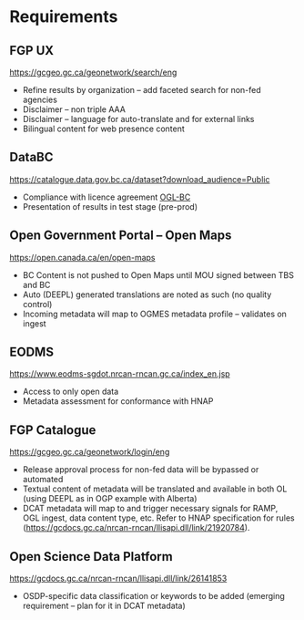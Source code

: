 # Requirements

## FGP UX
https://gcgeo.gc.ca/geonetwork/search/eng
* Refine results by organization – add faceted search for non-fed agencies
* Disclaimer – non triple AAA
* Disclaimer – language for auto-translate and for external links
* Bilingual content for web presence content

## DataBC 
https://catalogue.data.gov.bc.ca/dataset?download_audience=Public
* Compliance  with licence agreement [OGL-BC](https://www2.gov.bc.ca/gov/content/data/open-data/open-government-license-bc)
* Presentation of results in test stage (pre-prod)

## Open Government Portal – Open Maps 
https://open.canada.ca/en/open-maps
* BC Content is not pushed to Open Maps until MOU signed between TBS and BC
* Auto (DEEPL) generated translations are noted as such (no quality control)
* Incoming metadata will map to OGMES metadata profile – validates on ingest

## EODMS 
https://www.eodms-sgdot.nrcan-rncan.gc.ca/index_en.jsp
* Access to only open data
* Metadata assessment for conformance with HNAP

## FGP Catalogue 
https://gcgeo.gc.ca/geonetwork/login/eng
* Release approval process for non-fed data will be bypassed or automated
* Textual content of metadata will be translated and available in both OL (using DEEPL as in OGP example with Alberta)
* DCAT metadata will map to and trigger necessary signals for RAMP, OGL ingest, data content type, etc. Refer to HNAP specification for rules (https://gcdocs.gc.ca/nrcan-rncan/llisapi.dll/link/21920784).

## Open Science Data Platform 
https://gcdocs.gc.ca/nrcan-rncan/llisapi.dll/link/26141853
* OSDP-specific data classification or keywords to be added (emerging requirement – plan for it in DCAT metadata)
